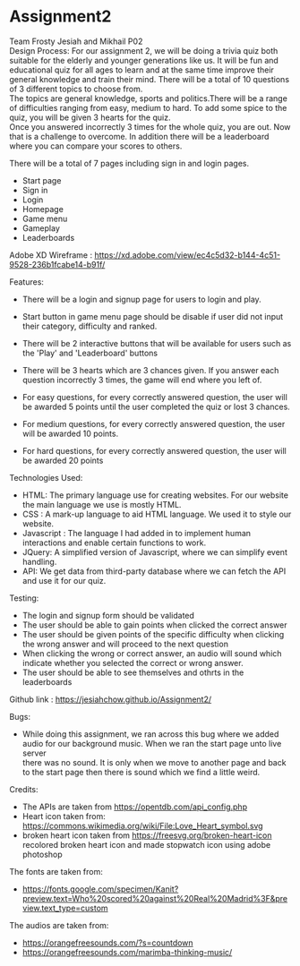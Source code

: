 # Assignment2

Team Frosty
Jesiah and Mikhail P02
<br>
Design Process:
For our assignment 2, we will be doing a trivia quiz both suitable for the elderly and younger generations like us. It will be fun and educational quiz for all ages to learn and at the same time improve their general knowledge and train their mind. There will be a total of 10 questions of 3 different topics to choose from.<br>
The topics are general knowledge, sports and politics.There will be a range of difficulties ranging from easy, medium to hard.
To add some spice to the quiz, you will be given 3 hearts for the quiz.<br>Once you answered incorrectly 3 times for the whole quiz, you are out. Now that is a challenge to overcome. In addition there will be a leaderboard where you can compare your scores to others.

There will be a total of 7 pages including sign in and login pages.

- Start page
- Sign in
- Login
- Homepage
- Game menu
- Gameplay
- Leaderboards

Adobe XD Wireframe : https://xd.adobe.com/view/ec4c5d32-b144-4c51-9528-236b1fcabe14-b91f/

Features:

- There will be a login and signup page for users to login and play.

- Start button in game menu page should be disable if user did not input their category, difficulty and ranked.

- There will be 2 interactive buttons that will be available for users such as the 'Play' and 'Leaderboard' buttons

- There will be 3 hearts which are 3 chances given. If you answer each question incorrectly 3 times, the game will end where you left of.

- For easy questions, for every correctly answered question, the user will be awarded 5 points until the user completed the quiz or lost 3 chances.

- For medium questions, for every correctly answered question, the user will be awarded 10 points.

- For hard questions, for every correctly answered question, the user will be awarded 20 points

Technologies Used:

- HTML: The primary language use for creating websites. For our website the main language we use is mostly HTML.
- CSS : A mark-up language to aid HTML language. We used it to style our website.
- Javascript : The language I had added in to implement human interactions and enable certain functions to work.
- JQuery: A simplified version of Javascript, where we can simplify event handling.
- API: We get data from third-party database where we can fetch the API and use it for our quiz.

Testing:

- The login and signup form should be validated
- The user should be able to gain points when clicked the correct answer
- The user should be given points of the specific difficulty when clicking the wrong answer and will proceed to the next question
- When clicking the wrong or correct answer, an audio will sound which indicate whether you selected the correct or wrong answer.
- The user should be able to see themselves and othrts in the leaderboards

Github link : https://jesiahchow.github.io/Assignment2/

Bugs:

- While doing this assignment, we ran across this bug where we added audio for our background music. When we ran the start page unto live server<br> there was no sound. It is only when we move to another page and back to the start page then there is sound which we find a little weird.

Credits:

- The APIs are taken from https://opentdb.com/api_config.php
- Heart icon taken from: https://commons.wikimedia.org/wiki/File:Love_Heart_symbol.svg
- broken heart icon taken from https://freesvg.org/broken-heart-icon
  recolored broken heart icon and made stopwatch icon using adobe photoshop

The fonts are taken from:

- https://fonts.google.com/specimen/Kanit?preview.text=Who%20scored%20against%20Real%20Madrid%3F&preview.text_type=custom

The audios are taken from:

- https://orangefreesounds.com/?s=countdown
- https://orangefreesounds.com/marimba-thinking-music/
